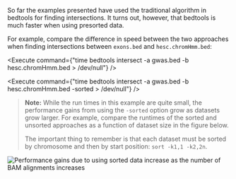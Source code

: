 <script>
import Execute from "$components/Execute.svelte";
import Image from "$components/Image.svelte";
</script>

So far the examples presented have used the traditional algorithm in bedtools for finding intersections. It turns out, however, that bedtools is much faster when using presorted data.

For example, compare the difference in speed between the two approaches when finding intersections between `exons.bed` and `hesc.chromHmm.bed`:

<Execute command={"time bedtools intersect -a gwas.bed -b hesc.chromHmm.bed > /dev/null"} />

<Execute command={"time bedtools intersect -a gwas.bed -b hesc.chromHmm.bed -sorted > /dev/null"} />

> **Note:** While the run times in this example are quite small, the performance gains from using the `-sorted` option grow as datasets grow larger. For example, compare the runtimes of the sorted and unsorted approaches as a function of dataset size in the figure below.
>
> The important thing to remember is that each dataset must be sorted by chromosome and then by start position: `sort -k1,1 -k2,2n`.

<Image src="/data/bedtools-intro/speed-comparison.png" alt="Performance gains due to using sorted data increase as the number of BAM alignments increases" />
